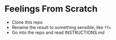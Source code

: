 # Feelings From Scratch

* Clone this repo
* Rename the result to something sensible, like `ffs`
* Go into the repo and read INSTRUCTIONS.md